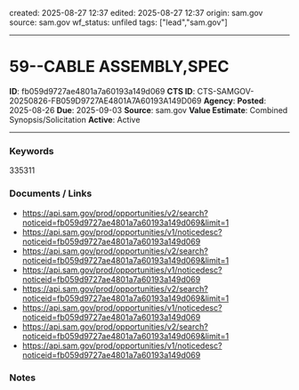 created: 2025-08-27 12:37
edited: 2025-08-27 12:37
origin: sam.gov
source: sam.gov
wf_status: unfiled
tags: ["lead","sam.gov"]

---

# 59--CABLE ASSEMBLY,SPEC

**ID**: fb059d9727ae4801a7a60193a149d069
**CTS ID**: CTS-SAMGOV-20250826-FB059D9727AE4801A7A60193A149D069
**Agency**: 
**Posted**: 2025-08-26
**Due**: 2025-09-03
**Source**: sam.gov
**Value Estimate**: Combined Synopsis/Solicitation
**Active**: Active

---

### Keywords
335311

### Documents / Links
- <https://api.sam.gov/prod/opportunities/v2/search?noticeid=fb059d9727ae4801a7a60193a149d069&limit=1>
- <https://api.sam.gov/prod/opportunities/v1/noticedesc?noticeid=fb059d9727ae4801a7a60193a149d069>
- <https://api.sam.gov/prod/opportunities/v2/search?noticeid=fb059d9727ae4801a7a60193a149d069&limit=1>
- <https://api.sam.gov/prod/opportunities/v1/noticedesc?noticeid=fb059d9727ae4801a7a60193a149d069>
- <https://api.sam.gov/prod/opportunities/v2/search?noticeid=fb059d9727ae4801a7a60193a149d069&limit=1>
- <https://api.sam.gov/prod/opportunities/v1/noticedesc?noticeid=fb059d9727ae4801a7a60193a149d069>
- <https://api.sam.gov/prod/opportunities/v2/search?noticeid=fb059d9727ae4801a7a60193a149d069&limit=1>
- <https://api.sam.gov/prod/opportunities/v1/noticedesc?noticeid=fb059d9727ae4801a7a60193a149d069>

### Notes

